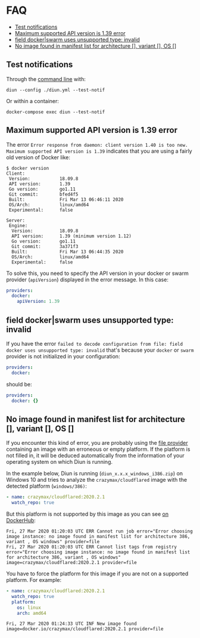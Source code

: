# FAQ

* [Test notifications](#test-notifications)
* [Maximum supported API version is 1.39 error](#maximum-supported-api-version-is-139-error)
* [field docker|swarm uses unsupported type: invalid](#field-dockerswarm-uses-unsupported-type-invalid)
* [No image found in manifest list for architecture [], variant [], OS []](#no-image-found-in-manifest-list-for-architecture--variant--os-)

## Test notifications

Through the [command line](getting-started.md#diun-cli) with:

```
diun --config ./diun.yml --test-notif
```

Or within a container:

```
docker-compose exec diun --test-notif
```

## Maximum supported API version is 1.39 error

The error `Error response from daemon: client version 1.40 is too new. Maximum supported API version is 1.39` indicates that you are using a fairly old version of Docker like:

```shell
$ docker version
Client:
 Version:           18.09.8
 API version:       1.39
 Go version:        go1.11
 Git commit:        bfed4f5
 Built:             Fri Mar 13 06:46:11 2020
 OS/Arch:           linux/amd64
 Experimental:      false

Server:
 Engine:
  Version:          18.09.8
  API version:      1.39 (minimum version 1.12)
  Go version:       go1.11
  Git commit:       3a371f3
  Built:            Fri Mar 13 06:44:35 2020
  OS/Arch:          linux/amd64
  Experimental:     false
```

To solve this, you need to specify the API version in your docker or swarm provider (`apiVersion`) displayed in the error message. In this case:

```yaml
providers:
  docker:
    apiVersion: 1.39
```

## field docker|swarm uses unsupported type: invalid

If you have the error `failed to decode configuration from file: field docker uses unsupported type: invalid` that's because your `docker` or `swarm` provider is not initialized in your configuration:

```yaml
providers:
  docker:
```

should be:

```yaml
providers:
  docker: {}
```

## No image found in manifest list for architecture [], variant [], OS []

If you encounter this kind of error, you are probably using the [file provider](providers/file.md) containing an image with an erroneous or empty platform. If the platform is not filled in, it will be deduced automatically from the information of your operating system on which Diun is running.

In the example below, Diun is running (`diun_x.x.x_windows_i386.zip`) on Windows 10 and tries to analyze the `crazymax/cloudflared` image with the detected platform (`windows/386)`:

```yaml
- name: crazymax/cloudflared:2020.2.1
  watch_repo: true
```

But this platform is not supported by this image as you can see [on DockerHub](https://hub.docker.com/layers/crazymax/cloudflared/2020.2.1/images/sha256-137eea4e84ec4c6cb5ceb2017b9788dcd7b04f135d756e1f37e3e6673c0dd9d2?context=explore):

```
Fri, 27 Mar 2020 01:20:03 UTC ERR Cannot run job error="Error choosing image instance: no image found in manifest list for architecture 386, variant , OS windows" provider=file
Fri, 27 Mar 2020 01:20:03 UTC ERR Cannot list tags from registry error="Error choosing image instance: no image found in manifest list for architecture 386, variant , OS windows" image=crazymax/cloudflared:2020.2.1 provider=file
```

You have to force the platform for this image if you are not on a supported platform. For example:

```yaml
- name: crazymax/cloudflared:2020.2.1
  watch_repo: true
  platform:
    os: linux
    arch: amd64
```

```
Fri, 27 Mar 2020 01:24:33 UTC INF New image found image=docker.io/crazymax/cloudflared:2020.2.1 provider=file
```
